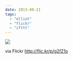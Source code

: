 ```yaml
---
date: 2013-09-21
tags: 
  - "elliot"
  - "flickr"
  - "ifttt"
---
```


![](http://farm4.staticflickr.com/3763/9859591354_09fb40b0b5_b.jpg)  

  
  
via Flickr http://flic.kr/p/g2fZ1o
